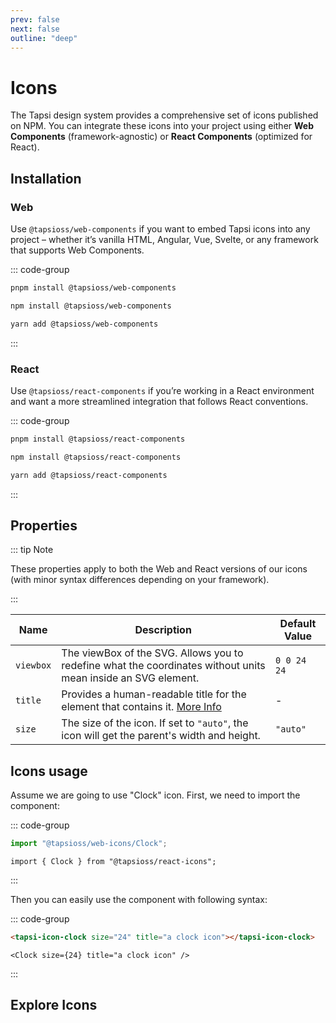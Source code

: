 ```yaml
---
prev: false
next: false
outline: "deep"
---
```


<style>

#icon-header {
  display: flex;
  justify-content: space-between;
  align-items: center;
}

.icons-search-input {
  max-width: 200px;
  display: flex;
  height: 60px;
  border-radius: 8px;
  padding: 0 8px;
  background-color: var(--vp-c-bg-alt);
  margin-left: 20px;
}

.DocSearch-MagnifierLabel {
  color: unset;
}

.DocSearch-Input {
  font-size: 1em;
  height: 100%;
  outline: none;
  padding: 0 0 0 8px;
  width: 80%;
}

#icons-grid {
  margin-top: 50px;
  display: flex;
  width: 100%;
  flex-wrap: wrap;
  gap: 12px;
}

.icon-item {
  background-color: var(--vp-c-bg);
  border: 1px solid var(--vp-c-divider);
  color: var(--vp-c-text-1);
  height: 36px;
  width: 36px;
  display: flex;
  align-items: center;
  justify-content: center;
  border-radius: 8px;
  padding: 6px;
}

.icon-item:focus-visible {
  outline: 2px solid var(--vp-c-brand-1);
  outline-offset: 2px;
}

.icon-item svg {
 color: currentcolor;
  fill: currentcolor;
  width: 100%;
  height: 100%;
  display: block;
}

.tapsi-icon {
  height: 24px;
  width: 24px;
  fill: currentColor;
}

#icon-wrapper {
  border-radius: 8px;
  background: var(--vp-c-bg-soft);
  height: 200px;
  display: flex;
  align-items: center;
  justify-content: center;
  padding: 50px;
  margin-top: 1rem;
}

#icon-wrapper svg {
  width: 100%;
  height: 100%;
  max-width: 100px;
  max-height: 100px;
}

</style>

<script setup>
import './internals/components/DocIconGrid';
</script>

# Icons

The Tapsi design system provides a comprehensive set of icons published on NPM. You can integrate these icons into your 
project using either **Web Components** (framework-agnostic) or **React Components** (optimized for React).

## Installation

### Web

Use `@tapsioss/web-components` if you want to embed Tapsi icons into any project – whether it’s vanilla HTML, Angular, 
Vue, Svelte, or any framework that supports Web Components.


::: code-group

```bash [pnpm]
pnpm install @tapsioss/web-components
```

```bash [npm]
npm install @tapsioss/web-components
```

```bash [yarn]
yarn add @tapsioss/web-components
```
:::

### React

Use `@tapsioss/react-components` if you’re working in a React environment and want a more streamlined integration that 
follows React conventions.

::: code-group

```bash [pnpm]
pnpm install @tapsioss/react-components
```

```bash [npm]
npm install @tapsioss/react-components
```

```bash [yarn]
yarn add @tapsioss/react-components
```
:::

## Properties 

::: tip Note

These properties apply to both the Web and React versions of our icons (with minor syntax differences depending on your framework).

:::

<div class="table-wrapper">


| Name       | Description                                                                                                                            | Default Value  |
|------------|----------------------------------------------------------------------------------------------------------------------------------------|----------------|
| `viewbox`  | The viewBox of the SVG. Allows you to redefine what the coordinates without units mean inside an SVG element.                          | `0 0 24 24`    |
| `title`    | Provides a human-readable title for the element that contains it. [More Info](https://www.w3.org/TR/SVG-access/#Equivalent)            | -              |
| `size`     | The size of the icon. If set to `"auto"`, the icon will get the parent's width and height.                                             | `"auto"`       |

</div>

## Icons usage

Assume we are going to use "Clock" icon. First, we need to import the component:

::: code-group

```ts [Web]
import "@tapsioss/web-icons/Clock";
```

```tsx [React]
import { Clock } from "@tapsioss/react-icons";
```

:::

Then you can easily use the component with following syntax:

::: code-group

```html [Web]
<tapsi-icon-clock size="24" title="a clock icon"></tapsi-icon-clock>
```

```tsx [React]
<Clock size={24} title="a clock icon" />
```

:::


## Explore Icons

<doc-icon-grid></doc-icon-grid>
